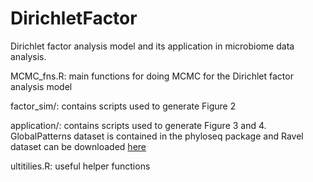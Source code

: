 # DirichletFactor
Dirichlet factor analysis model and its application in microbiome data analysis.

MCMC_fns.R: main functions for doing MCMC for the Dirichlet factor analysis model

factor_sim/: contains scripts used to generate Figure 2

application/: contains scripts used to generate Figure 3 and 4. GlobalPatterns dataset is contained in the phyloseq package and Ravel dataset can be downloaded [here](https://www.dropbox.com/s/ojiqzltzlwe34ok/RavelafterIgraph.RData?dl=0)

ultitilies.R: useful helper functions
